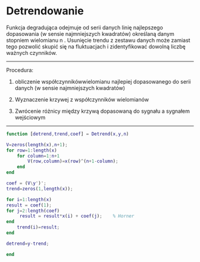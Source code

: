 # Detrendowanie

Funkcja degradująca odejmuje od serii danych linię najlepszego dopasowania (w sensie najmniejszych kwadratów) określaną danym stopniem wielomianu n . Usunięcie trendu z zestawu danych może zamiast tego pozwolić skupić się na fluktuacjach i zidentyfikować dowolną liczbę ważnych czynników.

---

Procedura:

1. obliczenie współczynnikówwielomianu najlepiej dopasowanego do serii danych (w sensie najmniejszych kwadratów)

2. Wyznaczenie krzywej z współczynników wielomianów

3. Zwrócenie różnicy między krzywą dopasowaną do sygnału a sygnałem wejściowym

---

```matlab
function [detrend,trend,coef] = Detrend(x,y,n)

V=zeros(length(x),n+1);
for row=1:length(x)
    for column=1:n+1
        V(row,column)=x(row)^(n+1-column);
    end
end

coef = (V\y')';
trend=zeros(1,length(x));

for i=1:length(x)
result = coef(1);
for j=2:length(coef)
     result = result*x(i) + coef(j);    % Horner
end
    trend(i)=result;
end

detrend=y-trend;

end
```
